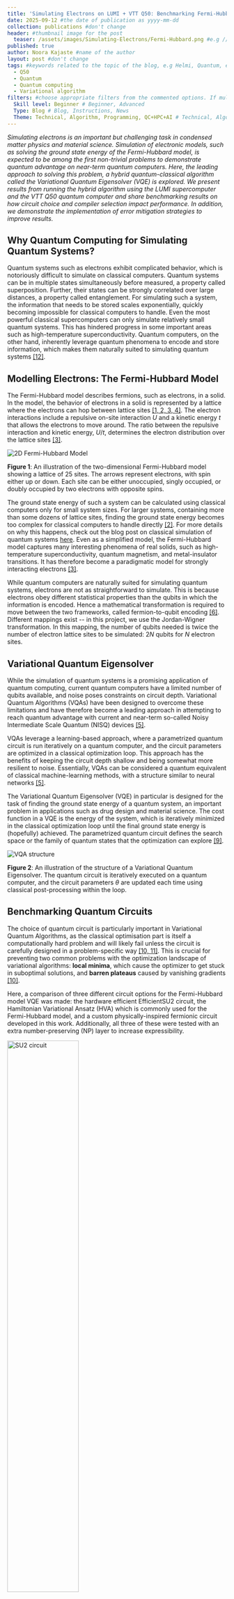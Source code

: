 ```yaml
---
title: 'Simulating Electrons on LUMI + VTT Q50: Benchmarking Fermi-Hubbard Model VQE' #Blog title
date: 2025-09-12 #the date of publication as yyyy-mm-dd
collection: publications #don't change
header: #thumbnail image for the post
  teaser: /assets/images/Simulating-Electrons/Fermi-Hubbard.png #e.g //assets/images/topology/thumbnail.png
published: true
author: Noora Kajaste #name of the author
layout: post #don't change
tags: #keywords related to the topic of the blog, e.g Helmi, Quantum, etc
  - Q50
  - Quantum
  - Quantum computing
  - Variational algorithm
filters: #choose appropriate filters from the commented options. If multiple separate with a comma
  Skill level: Beginner # Beginner, Advanced
  Type: Blog # Blog, Instructions, News
  Theme: Technical, Algorithm, Programming, QC+HPC+AI # Technical, Algorithm, Programming, QC+HPC+AI
---
```

*Simulating electrons is an important but challenging task in condensed matter physics and material science. Simulation of electronic models, such as solving the ground state energy of the Fermi-Hubbard model, is expected to be among the first non-trivial problems to demonstrate quantum advantage on near-term quantum computers. Here, the leading approach to solving this problem, a hybrid quantum-classical algorithm called the Variational Quantum Eigensolver (VQE) is explored. We present results from running the hybrid algorithm using the LUMI supercomputer and the VTT Q50 quantum computer and share benchmarking results on how circuit choice and compiler selection impact performance. In addition, we demonstrate the implementation of error mitigation strategies to improve results.*

## Why Quantum Computing for Simulating Quantum Systems?
Quantum systems such as electrons exhibit complicated behavior, which is notoriously difficult to simulate on classical computers. Quantum systems can be in multiple states simultaneously before measured, a property called superposition. Further, their states can be strongly correlated over large distances, a property called entanglement. For simulating such a system, the information that needs to be stored scales exponentially, quickly becoming impossible for classical computers to handle. Even the most powerful classical supercomputers can only simulate relatively small quantum systems. This has hindered progress in some important areas such as high-temperature superconductivity. Quantum computers, on the other hand, inherently leverage quantum phenomena to encode and store information, which makes them naturally suited to simulating quantum systems [[12]](#references). 

## Modelling Electrons: The Fermi-Hubbard Model

The Fermi-Hubbard model describes fermions, such as electrons, in a solid. In the model, the behavior of electrons in a solid is represented by a lattice where the electrons can hop between lattice sites [[1, 2, 3, 4]](#references). The electron interactions include a repulsive on-site interaction $U$ and a kinetic energy $t$ that allows the electrons to move around. The ratio between the repulsive interaction and kinetic energy, $U/t$, determines the electron distribution over the lattice sites [[3]](#references). 

![2D Fermi-Hubbard Model](/assets/images/Simulating-Electrons/Fermi-Hubbard.png)

**Figure 1**: An illustration of the two-dimensional Fermi-Hubbard model showing a lattice of 25 sites. The arrows represent electrons, with spin either up or down. Each site can be either unoccupied, singly occupied, or doubly occupied by two electrons with opposite spins.

The ground state energy of such a system can be calculated using classical computers only for small system sizes. For larger systems, containing more than some dozens of lattice sites, finding the ground state energy becomes too complex for classical computers to handle directly [[2]](#references). For more details on why this happens, check out the blog post on classical simulation of quantum systems [here](https://fiqci.fi/publications/2025-04-01-LUMI-quantum-simulations-qiskit-aer). Even as a simplified model, the Fermi-Hubbard model captures many interesting phenomena of real solids, such as high-temperature superconductivity, quantum magnetism, and metal-insulator transitions. It has therefore become a paradigmatic model for strongly interacting electrons [[3]](#references).

While quantum computers are naturally suited for simulating quantum systems, electrons are not as straightforward to simulate. This is because electrons obey different statistical properties than the qubits in which the information is encoded. Hence a mathematical transformation is required to move between the two frameworks, called fermion-to-qubit encoding [[6]](#references). Different mappings exist -- in this project, we use the Jordan-Wigner transformation. In this mapping, the number of qubits needed is twice the number of electron lattice sites to be simulated: $2N$ qubits for $N$ electron sites.

## Variational Quantum Eigensolver

While the simulation of quantum systems is a promising application of quantum computing, current quantum computers have a limited number of qubits available, and noise poses constraints on circuit depth. Variational Quantum Algorithms (VQAs) have been designed to overcome these limitations and have therefore become a leading approach in attempting to reach quantum advantage with current and near-term so-called Noisy Intermediate Scale Quantum (NISQ) devices [[5]](#references).

VQAs leverage a learning-based approach, where a parametrized quantum circuit is run iteratively on a quantum computer, and the circuit parameters are optimized in a classical optimization loop. This approach has the benefits of keeping the circuit depth shallow and being somewhat more resilient to noise. Essentially, VQAs can be considered a quantum equivalent of classical machine-learning methods, with a structure similar to neural networks [[5]](#references).

The Variational Quantum Eigensolver (VQE) in particular is designed for the task of finding the ground state energy of a quantum system, an important problem in applications such as drug design and material science. The cost function in a VQE is the energy of the system, which is iteratively minimized in the classical optimization loop until the final ground state energy is (hopefully) achieved. The parametrized quantum circuit defines the search space or the family of quantum states that the optimization can explore [[9]](#references).

![VQA structure](/assets/images/Simulating-Electrons/VQE_structure.png)

**Figure 2**: An illustration of the structure of a Variational Quantum Eigensolver. The quantum circuit is iteratively executed on a quantum computer, and the circuit parameters $\theta$ are updated each time using classical post-processing within the loop.

## Benchmarking Quantum Circuits

The choice of quantum circuit is particularly important in Variational Quantum Algorithms, as the classical optimisation part is itself a computationally hard problem and will likely fail unless the circuit is carefully designed in a problem-specific way [[10, 11]](#references). This is crucial for preventing two common problems with the optimization landscape of variational algorithms: **local minima**, which cause the optimizer to get stuck in suboptimal solutions, and **barren plateaus** caused by vanishing gradients [[10]](#references).

Here, a comparison of three different circuit options for the Fermi-Hubbard model VQE was made: the hardware efficient EfficientSU2 circuit, the Hamiltonian Variational Ansatz (HVA) which is commonly used for the Fermi-Hubbard model, and a custom physically-inspired fermionic circuit developed in this work. Additionally, all three of these were tested with an extra number-preserving (NP) layer to increase expressibility.

<img src="/assets/images/Simulating-Electrons/SU2_circuit.png" alt="SU2 circuit" style="width: 57%">

**Figure 3**: The hardware efficient EfficientSU2 circuit.

![HVA circuit](/assets/images/Simulating-Electrons/HVA_circuit.png)
**Figure 4**: The Hamiltonian Variational Ansatz.

![Fermionic circuit](/assets/images/Simulating-Electrons/Fermionic_circuit.png)
**Figure 5**: The physically-inspired fermionic circuit. 

From **Figure 6** below it can be seen that the fermionic + NP, HVA + NP and SU2 + NP circuits perform best, reaching the correct ground state energy in noiseless simulation. However, while the hardware-efficient SU2 + NP circuit predicts the energy accurately for small numbers of qubits, it does not respect the physical symmetries of the system (conservation of particle number and spin) and fails to scale to larger models. The Hamiltonian Variational Ansatz (HVA + NP) and the custom physically inspired fermionic circuit (fermionic + NP) also respect the symmetries of the system. Therefore, the best performing parametrized circuits were found to be the fermionic + NP circuit and the HVA + NP circuit. Both reach the correct ground state energy with a good accuracy, scale to larger systems, and respect the physical symmetries of the Fermi-Hubbard model.

<img src="/assets/images/Simulating-Electrons/energy_convergence.png" alt="Circuit comparison plot"  style="width: 60%">

**Figure 6**: A comparison of the performance of different parametrized quantum circuits in finding the ground state energy of the Fermi-Hubbard model. Each circuit has 6 qubits. A noiseless simulator together with the BFGS optimizer has been used.

## Benchmarking Compilers
Due to the variability in native gatesets and qubit connectivity across quantum computers, circuit compilation is a necessary step before executing a quantum circuit on a real quantum computer. This process maps a quantum circuit to the specific architecture of a target device. To guide the selection of an optimal compiler, a comparison was made of four different compilers:  
- Qiskit's transpiler
- Berkeley Quantum Synthesis Toolkit (BQSKit)
- TKET
- Unitary Compiler Collection (UCC).

Figure 7 compares the performance of these compilers for our specific problem.

![Compiler comparison](/assets/images/Simulating-Electrons/compilers.png)

**Figure 7**: Comparisons of energy error and two-qubit gate count for different compilers, obtained from noiseless simulation.

Comparing the energy error given by the different compilers, TKET gave the smallest energy error and therefore was the best in terms of energy accuracy. On the other hand, comparison of two-qubit gate count shows that UCC results in the lowest number of two-qubit gates. Given that two-qubit gates are a significant source of error in many current devices, the UCC compiler is likely to perform best on imperfect hardware.

## Fermi-Hubbard VQE Results on VTT Q50

The VQE for the Fermi-Hubbard model was run on the VTT Q50 quantum computer using 6 qubits. **Figure 8** shows a comparison of the energy convergence and thus ground state energy achieved on a real quantum computer (VTT Q50) and noisy simulator (FakeAphrodite). When running on the real quantum computer, the SPSA optimizer was used as it performs the best with noise.

<img src="/assets/images/Simulating-Electrons/energy_VQE.png" alt="VQE energy convergence" style="width: 86%">

**Figure 8**: VQE energy convergence on a real quantum computer (VTT Q50) and noisy simulator (FakeAphrodite).

From **Figure 8** it can be seen that on the real quantum computer, the energy converges but not to the correct ground state energy, due to the large amount of noise present on the real device.

In addition to the ground state energy, the VQE gives the occupation states of the system, or the distribution of the electrons in the lattice. The states obtained from the VQE following the fermion-to-qubit transformation encode the occupation states of the electron lattice model as follows, taking one state of the 2-site chain as an example:

![occupation](/assets/images/Simulating-Electrons/occupation.png)

![Results U/t=0.0001](/assets/images/Simulating-Electrons/plot_U_0001.png)
**Figure 9**: Results obtained from noiseless simulation (left) and the VTT Q50 quantum computer (right) for the half-filled 1D Fermi-Hubbard model at low $U/t$ ratio, showing nearly equal distribution over states with double occupancy (0101 and 1010) and antiferromagnetic states (0110 and 1001).

![Results U/t=2](/assets/images/Simulating-Electrons/plot_U_2.png)
**Figure 10**: Results obtained from noiseless simulation (left) and the VTT Q50 quantum computer (right) for the half-filled 1D Fermi-Hubbard model at intermediate $U/t$ ratio, showing decreasing double occupancy.

![Results U/t=350](/assets/images/Simulating-Electrons/plot_U_350.png)
**Figure 11**: Results obtained from noiseless simulation (left) and the VTT Q50 quantum computer (right) for the half-filled 1D Fermi-Hubbard model at a high $U/t$ ratio, showing vanishing double occupancy and a strong preference for antiferromagetism. The system at high $U/t$ ratio is highly entangled and therefore more difficult to simulate, as shown by the appearence of the states 0011 and 1100 in the noiseless results, which are nonphysical at half-filling.

Each lattice site in the Fermi–Hubbard model can be empty, singly occupied (one electron), or doubly occupied (two electrons with opposite spins, as required by the Pauli exclusion principle). At half filling, the model captures Mott insulating behavior. For small $U/t$ (weak interactions), the repulsion between electrons is small compared to their kinetic energy, so double occupation is common: one spin-up and one spin-down electron can occupy the same site. As $U$ increases, however, double occupation becomes energetically costly, and the system favors configurations that avoid it. At large $U/t$, double occupancy is strongly suppressed, and the ground state instead exhibits antiferromagnetic order [[3]](#references).

**Figures 9, 10** and **11** show that the results obtained from VTT Q50 correctly capture this trend.

## Error Mitigation Strategies
Current and near-term quantum computers are hindered by noise, which is a major obstacle to obtaining useful results. To address this, many different error mitigation techniques have been developed to combat specific kinds of errors [[8](#references)]. Here, two such strategies have been implemented: **post-selection** to discard non-physical results and **readout error mitigation** to compensate for measurement errors.

### Post-Selection

Post-selection is an error mitigation method that can be used when the system of interest has some known symmetry [[13]](#references). In the case of the Fermi-Hubbard model, the system is number-preserving and conserves spin. The physically inspired and problem-specific fermionic circuit has been designed so that it respects these symmetries. However, when run on a real quantum computer, the noise from the device causes the measurement results to leak into physically incorrect states, which do not preserve the particle number. This type of error can be mitigated by filtering out the physically incorrect states [[13]](#references). The effect of implementing post-selection on the measurement results obtained from the VTT Q50 quantum computer is shown below.

![Post-selection](/assets/images/Simulating-Electrons/post_selection.png)

**Figure 12**: Plot showing the effect of implementing post-selection to results obtained from the VTT Q50 quantum computer. Post-selection has been implemented to the noisy results presented in the previous section.

### Readout Error Mitigation
Readout error mitigation (REM) is an error mitigation strategy used to reduce the effect of the noise occurring during the final measurement [[7]](#references). Here, readout error mitigation was implemented by first composing and running calibration circuits, generating a mitigation matrix based on the calibration results and finding its inverse matrix. This inverse mitigation matrix was used with the CorrelatedReadoutMitigator from Qiskit Experiments to obtain the mitigated energies. The inverse matrix was also applied to the noisy state counts to obtain the mitigated counts. A Jupyter Notebook with the steps for this can be found [here](https://github.com/CSCfi/Quantum/tree/main/Variational-Algorithms-on-Q50).

![Readout error mitigation](/assets/images/Simulating-Electrons/energy_plot_REM.png)

**Figure 13**: A plot of energy convergence results for the ground state energy of the Fermi-Hubbard model obtained from running the algorithm with 6 qubits on the VTT Q50 quantum computer with and without readout error mitigation. 

From **Figure 13** it can be seen that there is a notable improvement in accuracy when readout error mitigation is used, with the achieved energy being 13 % closer to the true ground state energy. However, the steeper peaks and lows in the mitigated curve show that adding readout error mitigation increases variance, which needs to be accounted for by increasing the number of shots used. We note that active, shot-by-shot readout error mitigation techniques have also been developed that reduce the variance [[8]](#references). Further improvement could be achieved by implementing other error mitigation strategies which address noise from two-qubit gates, such as zero noise extrapolation (ZNE) and circuit cutting.

## Conclusions

The simulation of quantum systems like electronic models is a challenging task for classical computers due to the associated high computational cost. It is therefore an area where quantum computers are expected to have a big impact. However, in the current era of Noisy Intermediate Scale Quantum (NISQ) devices, the number of qubits is limited, and noise poses constraints for circuit depth. Variational Quantum Eigensolvers (VQEs), a type of hybrid quantum-classical algorithm, have been developed in an attempt to overcome these limitations and gain utility from the currently available quantum computers. 

In this project, a VQE workflow has been demonstrated on the hybrid HPC+QC Finnish Quantum-Computing Infrastructure FiQCI. The benchmarking results highlight that in VQE design, a problem-specific parametrized quantum circuit is crucial for obtaining the best performance. Additionally, optimal compilation of the circuit can make a big difference. Finding physically inspired or problem-specific circuits and layouts can be difficult and time-consuming, however. In the future, this is where ML/AI tools are expected to be helpful. In addition to considerations in algorithm design, error mitigation strategies are important to further address limitations posed by noise, especially for larger circuits.

## Notebooks

The code for the Fermi-Hubbard VQE for the simulation of electronic systems can be found [here](https://github.com/CSCfi/Quantum/tree/main/Variational-Algorithms-on-Q50). Additionally, a VQE for the Heisenberg model used for simulating magnetic systems but not discussed in this blog post can be found [here](https://github.com/CSCfi/Quantum/tree/main/Variational-Algorithms-on-Q50).

## References

1. C. Cade et al., “Strategies for solving the Fermi-Hubbard model on near-term quantum computers”, Phys. Rev. B 102, 235122 (2020) doi: [https://doi.org/10.1103/PhysRevB.102.235122](https://doi.org/10.1103/PhysRevB.102.235122)

2. M. Stephens, "Gaining a Quantum Advantage Sooner than Expected”, Physics 13 (2020): pp. 159, doi: [https://doi.org/10.1103/Physics.13.s159](https://doi.org/10.1103/Physics.13.s159)

3. D. Wecker, M. Hastings, N. Wiebe. “Solving strongly correlated electron models on a quantum computer”, Phys. Rev. A 92, 062318 (2015). doi: [https://doi.org/10.1103/PhysRevA.92.062318](https://doi.org/10.1103/PhysRevA.92.062318)

4. A. Kan and B. C. B. Symons. “Resource-optimized fault-tolerant simulation of the Fermi-Hubbard model and high-temperature superconductor models”, npj Quantum 11, 138 (2025). doi: [10.1038/s41534-025-01091-0](https://doi.org/10.1038/s41534-025-01091-0)

5. M. Cerezo, A. Arrasmith, R. Babbush, et al. “Variational quantum algorithms”, Nat Rev Phys 3, pp. 625–644 (2021). doi: [https://doi.org/10.1038/s42254-021-00348-9](https://doi.org/10.1038/s42254-021-00348-9)

6. Y. Liu, S. Che, J. Zhou, et al. “Fermihedral: On the Optimal Compilation for Fermion-to-Qubit Encoding”, ASPLOS 2024, pp. 382–397(2024). doi: [https://doi.org/10.48550/arXiv.2403.17794](https://doi.org/10.48550/arXiv.2403.17794)

7. [https://github.com/Qiskit/textbook/blob/main/notebooks/quantum-hardware/measurement-error-mitigation.ipynb](https://github.com/Qiskit/textbook/blob/main/notebooks/quantum-hardware/measurement-error-mitigation.ipynb) [Accessed: Aug. 22 2025]

8. R. Hicks, B. Kobrin, C. Bauer, and B. Nachman. "Active readout-error mitigation", Phys. Rev. A 105, 012419 (2022). doi: [https://doi.org/10.1103/PhysRevA.105.012419](https://doi.org/10.1103/PhysRevA.105.012419)

9. J. Tilly, H. Chen, S. Cao, et al. "The Variational Quantum Eigensolver: A review of methods and best practices", Physics Reports 986, pp. 1–128 (2022).
doi: [10.1016/j.physrep.2022.08.003](http://dx.doi.org/10.1016/j.physrep.2022.08.003)

10. R. Wiersema, C. Zhou, Y. de Sereville, et al. "Exploring entanglement and optimization within the Hamiltonian Variational Ansatz." PRX Quan-
tum, 1:020319 (2020). doi: [https://doi.org/10.1103/PRXQuantum.1.020319](https://doi.org/10.1103/PRXQuantum.1.020319)

11. L. Bittel and M. Kliesch. "Training variational quantum algorithms is NP-hard", Physical Review Letters, 127(12) (2021). doi: [https://doi.org/10.1103/PhysRevLett.127.120502](https://doi.org/10.1103/PhysRevLett.127.120502)

12. K. Brown, W. Munro, and V. Kendon. "Using quantum computers for quantum simulation",
Entropy, 12(11):2268–2307 (2010). doi: [https://doi.org/10.3390/e12112268](https://doi.org/10.3390/e12112268)

13. B. Martin, P. Simon, and M. Rančić. "Simulating strongly interacting Hubbard chains with the variational Hamiltonian ansatz on a quantum computer", Phys. Rev. Research 4, 023190 (2022). doi: [https://doi.org/10.1103/PhysRevResearch.4.023190
](https://doi.org/10.1103/PhysRevResearch.4.023190)

